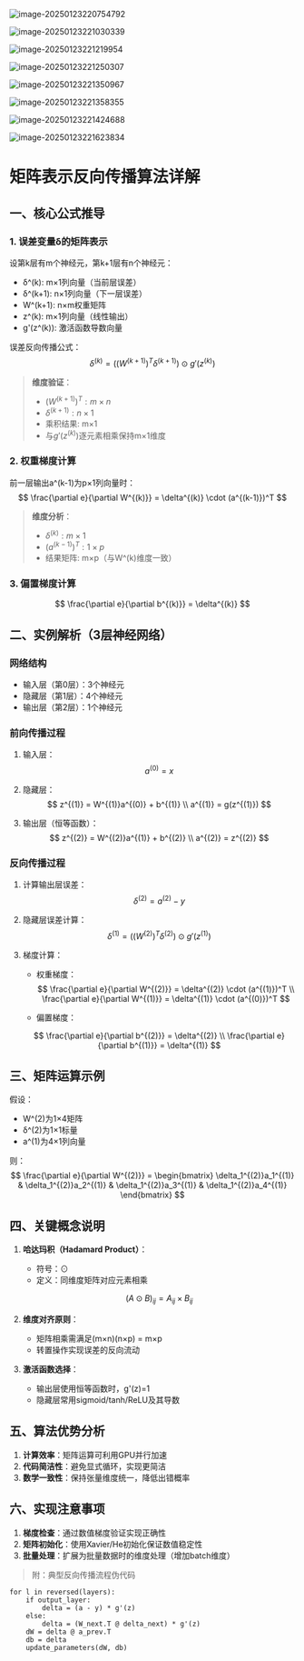 ![image-20250123220754792](./assets/image-20250123220754792.png)

![image-20250123221030339](./assets/image-20250123221030339.png)

![image-20250123221219954](./assets/image-20250123221219954.png)

![image-20250123221250307](./assets/image-20250123221250307.png)

![image-20250123221350967](./assets/image-20250123221350967.png)

![image-20250123221358355](./assets/image-20250123221358355.png)

![image-20250123221424688](./assets/image-20250123221424688.png)

![image-20250123221623834](./assets/image-20250123221623834.png)

# 矩阵表示反向传播算法详解

## 一、核心公式推导
### 1. 误差变量δ的矩阵表示
设第k层有m个神经元，第k+1层有n个神经元：
- δ^(k): m×1列向量（当前层误差）
- δ^(k+1): n×1列向量（下一层误差）
- W^(k+1): n×m权重矩阵
- z^(k): m×1列向量（线性输出）
- g'(z^(k)): 激活函数导数向量

误差反向传播公式：
$$
\delta^{(k)} = \left( (W^{(k+1)})^T \delta^{(k+1)} \right) \odot g'(z^{(k)})
$$

> **维度验证**：
> - $(W^(k+1))^T: m×n$
> - $δ^(k+1): n×1$
> - 乘积结果: m×1
> - 与$g'(z^(k))$逐元素相乘保持m×1维度

### 2. 权重梯度计算
前一层输出a^(k-1)为p×1列向量时：
$$
\frac{\partial e}{\partial W^{(k)}} = \delta^{(k)} \cdot (a^{(k-1)})^T
$$

> **维度分析**：
>
> - $δ^(k): m×1$
> - $(a^(k-1))^T: 1×p$
> - 结果矩阵: m×p（与W^(k)维度一致）

### 3. 偏置梯度计算
$$
\frac{\partial e}{\partial b^{(k)}} = \delta^{(k)}
$$

## 二、实例解析（3层神经网络）
### 网络结构
- 输入层（第0层）：3个神经元
- 隐藏层（第1层）：4个神经元
- 输出层（第2层）：1个神经元

### 前向传播过程
1. 输入层：
   $$
   a^{(0)} = x
   $$

2. 隐藏层：
   $$
   z^{(1)} = W^{(1)}a^{(0)} + b^{(1)} \\
   a^{(1)} = g(z^{(1)})
   $$

3. 输出层（恒等函数）：
   $$
   z^{(2)} = W^{(2)}a^{(1)} + b^{(2)} \\
   a^{(2)} = z^{(2)}
   $$

### 反向传播过程
1. 计算输出层误差：
   $$
   \delta^{(2)} = a^{(2)} - y
   $$

2. 隐藏层误差计算：
   $$
   \delta^{(1)} = \left( (W^{(2)})^T \delta^{(2)} \right) \odot g'(z^{(1)})
   $$

3. 梯度计算：
   - 权重梯度：
   $$
   \frac{\partial e}{\partial W^{(2)}} = \delta^{(2)} \cdot (a^{(1)})^T \\
   \frac{\partial e}{\partial W^{(1)}} = \delta^{(1)} \cdot (a^{(0)})^T
   $$
   
   - 偏置梯度：
   
   $$
   \frac{\partial e}{\partial b^{(2)}} = \delta^{(2)} \\
   \frac{\partial e}{\partial b^{(1)}} = \delta^{(1)}
   $$

## 三、矩阵运算示例
假设：
- W^(2)为1×4矩阵
- δ^(2)为1×1标量
- a^(1)为4×1列向量

则：
$$
\frac{\partial e}{\partial W^{(2)}} = 
\begin{bmatrix}
\delta_1^{(2)}a_1^{(1)} & \delta_1^{(2)}a_2^{(1)} & \delta_1^{(2)}a_3^{(1)} & \delta_1^{(2)}a_4^{(1)}
\end{bmatrix}
$$

## 四、关键概念说明
1. **哈达玛积（Hadamard Product）**：
   - 符号：⊙
   - 定义：同维度矩阵对应元素相乘
   
   $$
   (A \odot B)_{ij} = A_{ij} \times B_{ij}
   $$
   
2. **维度对齐原则**：
   - 矩阵相乘需满足(m×n)(n×p) = m×p
   - 转置操作实现误差的反向流动

3. **激活函数选择**：
   - 输出层使用恒等函数时，g'(z)=1
   - 隐藏层常用sigmoid/tanh/ReLU及其导数

## 五、算法优势分析
1. **计算效率**：矩阵运算可利用GPU并行加速
2. **代码简洁性**：避免显式循环，实现更简洁
3. **数学一致性**：保持张量维度统一，降低出错概率

## 六、实现注意事项
1. **梯度检查**：通过数值梯度验证实现正确性
2. **矩阵初始化**：使用Xavier/He初始化保证数值稳定性
3. **批量处理**：扩展为批量数据时的维度处理（增加batch维度）

> 附：典型反向传播流程伪代码
```
for l in reversed(layers):
    if output_layer:
        delta = (a - y) * g'(z)
    else:
        delta = (W_next.T @ delta_next) * g'(z)
    dW = delta @ a_prev.T
    db = delta
    update_parameters(dW, db)
```

